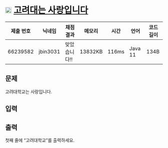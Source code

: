 # <img width="20px"  src="https://d2gd6pc034wcta.cloudfront.net/tier/1.svg" class="solvedac-tier"> [고려대는 사랑입니다](https://www.acmicpc.net/problem/11942) 

| 제출 번호 | 닉네임 | 채점 결과 | 메모리 | 시간 | 언어 | 코드 길이 |
|---|---|---|---|---|---|---|
|66239582|jbin3031|맞았습니다!! |13832KB|116ms|Java 11|134B|

## 문제
<p>고려대학교는 사랑입니다.</p>

## 입력


## 출력
<p>첫째 줄에 “고려대학교”를 출력하세요.</p>

